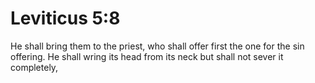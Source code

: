 # Leviticus 5:8

He shall bring them to the priest, who shall offer first the one for the sin offering. He shall wring its head from its neck but shall not sever it completely,
